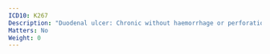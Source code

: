 ```yaml
---
ICD10: K267
Description: "Duodenal ulcer: Chronic without haemorrhage or perforation"
Matters: No
Weight: 0
---
```


